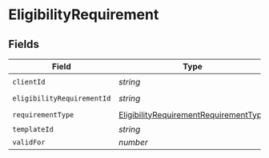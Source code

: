 # EligibilityRequirement


## Fields

| Field                                                                                                 | Type                                                                                                  | Required                                                                                              | Description                                                                                           |
| ----------------------------------------------------------------------------------------------------- | ----------------------------------------------------------------------------------------------------- | ----------------------------------------------------------------------------------------------------- | ----------------------------------------------------------------------------------------------------- |
| `clientId`                                                                                            | *string*                                                                                              | :heavy_check_mark:                                                                                    | N/A                                                                                                   |
| `eligibilityRequirementId`                                                                            | *string*                                                                                              | :heavy_check_mark:                                                                                    | N/A                                                                                                   |
| `requirementType`                                                                                     | [EligibilityRequirementRequirementType](../../models/shared/eligibilityrequirementrequirementtype.md) | :heavy_check_mark:                                                                                    | N/A                                                                                                   |
| `templateId`                                                                                          | *string*                                                                                              | :heavy_minus_sign:                                                                                    | N/A                                                                                                   |
| `validFor`                                                                                            | *number*                                                                                              | :heavy_minus_sign:                                                                                    | N/A                                                                                                   |